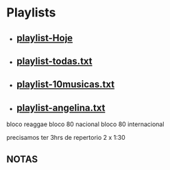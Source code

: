 # Playlists
  - ## [playlist-Hoje](Playlists/tiradas.txt)

  - ## [playlist-todas.txt](Playlists/playlist-todas.txt)
  
  - ## [playlist-10musicas.txt](Playlists/playlist-10musicas.txt)

  - ## [playlist-angelina.txt](Playlists/playlist-angelina.txt)


bloco reaggae
bloco 80 nacional
bloco 80 internacional

precisamos ter 3hrs de repertorio
2 x 1:30


## NOTAS
